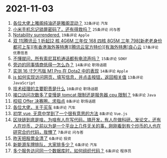 # 2021-11-03

1. [各位大佬上雅阁纯油还是雅阁混动？](https://www.v2ex.com/t/812614) `32条评论` `汽车`
1. [小米手机忘记锁屏密码了，还有得救吗？](https://www.v2ex.com/t/812599) `25条评论` `问与答`
1. [Notability surrendered.](https://www.v2ex.com/t/812618) `19条评论` `Apple`
1. [双 11[腾讯云 1 折起]2 核 4G6M 三年仅 168 四核 8G5M 三年 798[新老老身份都可上车][有香港海外等特惠][腾讯云官方特价][有海外特惠]良心云](https://www.v2ex.com/t/812612) `17条评论` `优惠信息`
1. [不懂就问，所有索尼耳机通话都有电流声吗？](https://www.v2ex.com/t/812626) `15条评论` `SONY`
1. [旁边的同事情商低得一怎么办？](https://www.v2ex.com/t/812630) `14条评论` `职场话题`
1. [实测 16 寸乞丐版 M1 Pro 在 Dota2 中的表现](https://www.v2ex.com/t/812627) `14条评论` `Apple`
1. [js 如何实现访问网页，填写信息，并点击按钮，返回相关值](https://www.v2ex.com/t/812600) `13条评论` `JavaScript`
1. [技术经理的主要职责是什么](https://www.v2ex.com/t/812623) `10条评论` `职场话题`
1. [接口访问次数多了变慢是 tomcat 限制还是服务器 cpu 限制？](https://www.v2ex.com/t/812615) `9条评论` `Java`
1. [校招 Offer 决赛圈，求指点](https://www.v2ex.com/t/812642) `8条评论` `职场话题`
1. [各位大佬，关于买车](https://www.v2ex.com/t/812636) `8条评论` `汽车`
1. [初学 vue, 无意中学到了一个很有意思的方法](https://www.v2ex.com/t/812602) `8条评论` `Vue.js`
1. [区块链到底是啥，为啥有人在写代码，搞开发，有人在做科研，发论文，还有人在炒币，之前以为是一个平台上几件无关的事，刚刚看到有个炒币的人也在研究合约代码，我懵了](https://www.v2ex.com/t/812646) `7条评论` `问与答`
1. [昨天把股票全清了](https://www.v2ex.com/t/812639) `6条评论` `投资`
1. [新能源车牌排队，大家排多少？](https://www.v2ex.com/t/812638) `6条评论` `汽车`
1. [多个服务访问同一个数据库时，如何组织代码？](https://www.v2ex.com/t/812613) `6条评论` `程序员`
